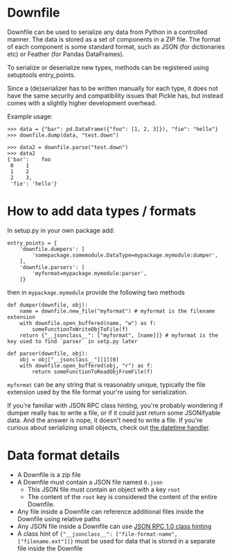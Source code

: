 # Downfile

Downfile can be used to serialize any data from Python in a controlled manner. The data is stored as a set of components in a ZIP file.
The format of each component is some standard format, such as JSON (for dictionaries etc) or Feather (for Pandas DataFrames).

To serialize or deserialize new types, methods can be registered using setuptools entry_points.

Since a (de)serializer has to be written manually for each type, it does not have the same security and compatibility issues that Pickle has, but instead comes with a slightly higher development overhead.

Example usage:

```
>>> data = {"bar": pd.DataFrame({"foo": [1, 2, 3]}), "fie": "hello"}
>>> downfile.dump(data, "test.down")

>>> data2 = downfile.parse("test.down")
>>> data2
{'bar':    foo
 0    1
 1    2
 2    3,
 'fie': 'hello'}
 ```

# How to add data types / formats

In setup.py in your own package add:

```
entry_points = {
    'downfile.dumpers': [
        'somepackage.somemodule.DataType=mypackage.mymodule:dumper',
    ],
    'downfile.parsers': [
        'myformat=mypackage.mymodule:parser',
    ]}
```

then in `mypackage.mymodule` provide the following two methods

```
def dumper(downfile, obj):
    name = downfile.new_file("myformat") # myformat is the filename extension
    with downfile.open_buffered(name, "w") as f:
        someFunctionToWriteObjToFile(f)
    return {"__jsonclass__": ["myformat", [name]]} # myformat is the key used to find `parser` in setp.py later

def parser(downfile, obj):    
    obj = obj["__jsonclass__"][1][0]
    with downfile.open_buffered(obj, "r") as f:
        return someFunctionToReadObjFromFile(f)
```

`myformat` can be any string that is reasonably unique, typically the file extension used by the file format your're using for serialization.

If you're familiar with JSON RPC class hinting, you're probably wondering if dumper really has to write a file, or if it could just return some JSONifyable data. And the answer is nope, it doesn't need to write a file. If you're curious about serializing small objects, check out [the datetime handler](downfile/formats/format_datetime.py).

# Data format details

* A Downfile is a zip file
* A Downfile must contain a JSON file named `0.json`
  * This JSON file must contain an object with a key `root`
  * The content of the `root` key is considered the content of the entire Downfile.
* Any file inside a Downfile can reference additional files inside the Downfile using relative paths
* Any JSON file inside a Downfile can use [JSON RPC 1.0 class hinting](https://www.jsonrpc.org/specification_v1#a3.JSONClasshinting)
* A class hint of `{"__jsonclass__": ["file-format-name", ["filename.ext"]]}` must be used for data that is stored in a separate file inside the Downfile

